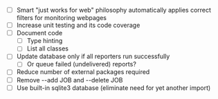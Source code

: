 - [ ] Smart "just works for web" philosophy automatically applies correct filters for monitoring webpages
- [ ] Increase unit testing and its code coverage
- [ ] Document code
  - [ ] Type hinting
  - [ ] List all classes
- [ ] Update database only if all reporters run successfully
  - [ ] Or queue failed (undelivered) reports?
- [ ] Reduce number of external packages required
- [ ] Remove --add JOB and --delete JOB
- [ ] Use built-in sqlite3 database (eliminate need for yet another import)
